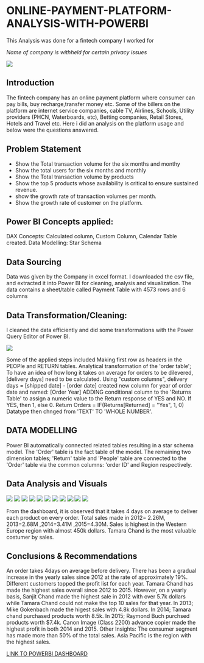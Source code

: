 # ONLINE-PAYMENT-PLATFORM-ANALYSIS-WITH-POWERBI
This Analysis was done for a fintech company I worked for

_Name of company is withheld for certain privacy issues_ 

![](Paymentt.jpg)

## Introduction

The fintech company has an online payment platform where consumer can pay bills, buy recharge,transfer money etc.
Some of the billers on the platform are internet service companies, cable TV, Airlines,
Schools, Utility providers (PHCN, Waterboards, etc), Betting companies, Retail Stores, Hotels and Travel etc. 
Here i did an analysis on the platform usage and below were the questions answered.

## Problem Statement
- Show the Total transaction volume for the six months and monthy
- Show the total users for the six months and monthly
- Show the Total transaction volume by products
- Show the top 5 products whose availability is critical to ensure sustained revenue.
- show the growth rate of transaction volumes per month.
- Show the growth rate of customer on the platform.

## Power BI Concepts applied:
DAX Concepts: Calculated column, Custom Column, Calendar Table created.
Data Modelling: Star Schema

## Data Sourcing
Data was given by the Company in excel format. I downloaded the csv file, and extracted it into Power BI for cleaning, analysis and visualization.
The data contains a sheet/table called Payment Table with 4573 rows and 6 columns

## Data Transformation/Cleaning:
I cleaned the data efficiently and did some transformations with the Power Query Editor of Power BI.

![](table_payment.JPG)

Some of the applied steps included
Making first row as headers in the PEOPle and RETURN tables.
Analytical transformation of the 'order table'; To have an idea of how long it takes on average for orders to be dilevered, [delivery days] need to be calculated. Using "custom columns", delivery days = [shipped date] - [order date]
created new column for year of order date and named: [Order Year]
ADDING conditional column to the 'Returns Table' to assign a numeric value to the Return response of YES and NO. If YES, then 1, else 0. Return Orders = IF(Returns[Returned] = "Yes", 1, 0)
Datatype then chnged from 'TEXT' TO 'WHOLE NUMBER'.


## DATA MODELLING
Power BI automatically connected related tables resulting in a star schema model. The 'Order' table is the fact table of the model. The remaining two dimension tables; 'Return' table and 'People' table are connected to the 'Order' table via the common columns: 'order ID' and Region respectively.

## Data Analysis and Visuals

![](PaymentVol.JPG)
![](Payment_User.JPG)
![](Payment_growth.JPG)
![](Payment_txVol.JPG)
![](payment_dashboard.JPG)
![](Payment_User.JPG)
![](payment_top.JPG)
![](payment_tx_growth.JPG)
![](mom_users.JPG)
![](mom_payment.JPG)
![](model_payment.JPG)

From the dashboard, it is observed that it takes 4 days on average to deliver each product on every order.
Total sales made in 2012= 2.26M, 2013=2.68M ,2014=3.41M ,2015=4.30M.
Sales is highest in the Western Europe region with almost 450k dollars.
Tamara Chand is the most valuable costumer by sales.


## Conclusions & Recommendations
An order takes 4days on average before delivery.
There has been a gradual increase in the yearly sales since 2012 at the rate of approximately 19%.
Different customers topped the profit list for each year.
Tamara Chand has made the highest sales overall since 2012 to 2015. However, on a yearly basis, Sanjit Chand made the highest sale in 2012 with over 5.7k dollars while Tamara Chand could not make the top 10 sales for that year.
In 2013; Mike Gokenbach made the higest sales with 4.8k dollars.
In 2014; Tamara chand purchased products worth 8.5k.
In 2015; Raymond Buch purchsed products worth $7.4k.
Canon Image (Class 2200) advance copier made the highest profit in both 2014 and 2015. Other Insights:
The consumer segment has made more than 50% of the total sales.
Asia Pacific is the region with the highest sales.



[LINK TO POWERBI DASHBOARD](https://app.powerbi.com/view?r=eyJrIjoiYTIzNjY2YjMtZDg1NS00YzdhLWJmYzctNThiYTk2MzBkMTZkIiwidCI6IjY4ZDBlMjhiLTg3NTUtNDgzMi1iM2JjLWRhOGQwNjM3YzY5ZCJ9&pageName=ReportSection)








